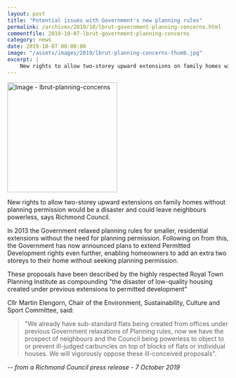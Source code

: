 ```yaml
---
layout: post
title: "Potential issues with Government's new planning rules"
permalink: /archives/2019/10/lbrut-government-planning-concerns.html
commentfile: 2019-10-07-lbrut-government-planning-concerns
category: news
date: 2019-10-07 00:00:00
image: "/assets/images/2019/lbrut-planning-concerns-thumb.jpg"
excerpt: |
    New rights to allow two-storey upward extensions on family homes without planning permission would be a disaster and could leave neighbours powerless, says Richmond Council.
---
```

<a href="/assets/images/2019/lbrut-planning-concerns.jpg" title="Click for a larger image"><img src="/assets/images/2019/lbrut-planning-concerns-thumb.jpg" width="250" alt="Image - lbrut-planning-concerns"  class="photo right"/></a>

New rights to allow two-storey upward extensions on family homes without planning permission would be a disaster and could leave neighbours powerless, says Richmond Council.

In 2013 the Government relaxed planning rules for smaller, residential extensions without the need for planning permission. Following on from this, the Government has now announced plans to extend Permitted Development rights even further, enabling homeowners to add an extra two storeys to their home without seeking planning permission.

These proposals have been described by the highly respected Royal Town Planning Institute as compounding "the disaster of low-quality housing created under previous extensions to permitted development"

Cllr Martin Elengorn, Chair of the Environment, Sustainability, Culture and Sport Committee, said:

> "We already have sub-standard flats being created from offices under previous Government relaxations of Planning rules, now we have the prospect of neighbours and the Council being powerless to object to or prevent ill-judged carbuncles on top of blocks of flats or individual houses. We will vigorously oppose these ill-conceived proposals".

<cite>-- from a Richmond Council press release - 7 October 2019</cite>
